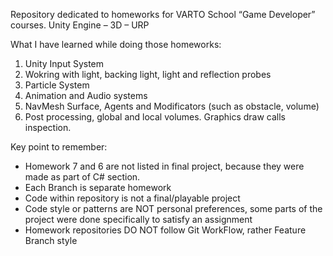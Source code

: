 Repository dedicated to homeworks for VARTO School “Game Developer” courses. Unity Engine – 3D – URP

What I have learned while doing those homeworks:
  1) Unity Input System
  2) Wokring with light, backing light, light and reflection probes
  3) Particle System
  4) Animation and Audio systems
  5) NavMesh Surface, Agents and Modificators (such as obstacle, volume)
  6) Post processing, global and local volumes. Graphics draw calls inspection.

Key point to remember:
  - Homework 7 and 6 are not listed in final project, because they were made as part of C# section.
  - Each Branch is separate homework
  - Code within repository is not a final/playable project
  - Code style or patterns are NOT personal preferences, some parts of the project were done specifically to satisfy an assignment
  - Homework repositories DO NOT follow Git WorkFlow, rather Feature Branch style
